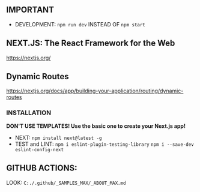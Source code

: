 ## IMPORTANT

- DEVELOPMENT: `npm run dev` INSTEAD OF `npm start`

## NEXT.JS: The React Framework for the Web

https://nextjs.org/

## Dynamic Routes

https://nextjs.org/docs/app/building-your-application/routing/dynamic-routes

### INSTALLATION

**DON'T USE TEMPLATES! Use the basic one to create your Next.js app!**

- NEXT: `npm install next@latest -g`
- TEST and LINT:
  `npm i eslint-plugin-testing-library`
  `npm i --save-dev eslint-config-next`

## GITHUB ACTIONS:

LOOK: `C:./.github/_SAMPLES_MAX/_ABOUT_MAX.md`

